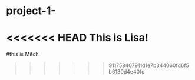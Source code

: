 # project-1-

<<<<<<< HEAD
This is Lisa!
=======
#this is Mitch
>>>>>>> 911758407911d1e7b344060fd6f5b6130d4e40fd
